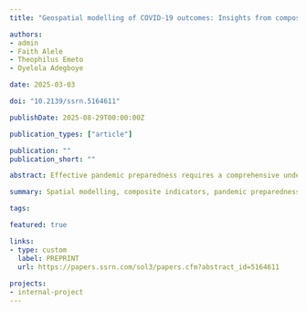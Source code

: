 ```yaml
---
title: "Geospatial modelling of COVID-19 outcomes: Insights from composite indicators for pandemic preparedness"

authors:
- admin
- Faith Alele
- Theophilus Emeto
- Oyelola Adegboye

date: 2025-03-03

doi: "10.2139/ssrn.5164611"

publishDate: 2025-08-29T00:00:00Z

publication_types: ["article"]

publication: ""
publication_short: ""

abstract: Effective pandemic preparedness requires a comprehensive understanding of the spatial distribution of the outbreak and its local driving factors. We applied a Geographically Weighted Principal Component Analysis (GWPCA) framework to capture the spatial heterogeneity of COVID-19 incidence and mortality at the county level across the United States. Unlike most studies that used standalone factors, this study integrates multiple standalone factors into a single score. We used robust GWPCA to construct composite indicators integrating epidemiological, demographic, socioeconomic, and healthcare-related variables, providing a more holistic representation of regional disparities. Our findings indicate that epidemiological indicators are the strongest predictors of COVID-19 incidence and mortality, with significant regional disparities observed. Counties in the West and South exhibit higher risks, while those in the Midwest and Northeast show comparatively lower risks. Interestingly, lower vaccination vulnerability does not necessarily correlate with lower COVID-19 mortality, underscoring the complexity of pandemic risk dynamics. By incorporating spatially adaptive composite indicators, this study provides enhanced predictive insights for public health planning and intervention strategies. The integration of spatial analytics with epidemiological modelling offers a scalable framework for regionalised pandemic response, ensuring more equitable resource allocation and targeted mitigation efforts in future health crises.

summary: Spatial modelling, composite indicators, pandemic preparedness, United States.

tags:

featured: true

links:
- type: custom
  label: PREPRINT
  url: https://papers.ssrn.com/sol3/papers.cfm?abstract_id=5164611
  
projects:
- internal-project
---
```

